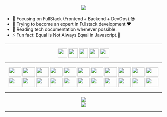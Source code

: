 <h1 align="center">
  <a href="https://git.io/typing-svg">
    <img src="https://readme-typing-svg.herokuapp.com?font=Cascadia+Code&pause=1000&color=2BB340FF&center=true&vCenter=true&random=false&width=435&lines=Hello%2C+There!+%F0%9F%91%8B;This+is+Faidlur+Rohman...;Nice+to+meet+you!+%F0%9F%91%8B"/>
  </a>
</h1>

- 🔭 Focusing on FullStack (Frontend + Backend + DevOps).😎
- 🌱 Trying to become an expert in Fullstack development ❤
- 📰 Reading tech documentation whenever possible.
- ⚡ Fun fact: Equal is Not Always Equal in Javascript.🤣


---

<div align="center">
  <a href="https://twitter.com/faidhamburger" target="_blank"><img height="30" src="https://img.shields.io/badge/LinkedIn-0077B5?style=for-the-badge&logo=linkedin&logoColor=white"></a>
  <a href="https://instagram.com/faidhamburger" target="_blank"><img height="30" src="https://img.shields.io/badge/Instagram-E4405F?style=for-the-badge&logo=instagram&logoColor=white"></a>
  <a href="https://twitter.com/faidhamburger" target="_blank"><img height="30" src="https://img.shields.io/badge/Twitter-1DA1F2?style=for-the-badge&logo=twitter&logoColor=white"></a>
  <a href="mailto:faid18722@gmail.com" target="_blank"><img height="30" src="https://img.shields.io/badge/Gmail-D14836?style=for-the-badge&logo=gmail&logoColor=white"></a>
  <a href="mailto:faidrohman@outlook.com" target="_blank"><img height="30" src="https://img.shields.io/badge/Outlook-0078D4?style=for-the-badge&logo=microsoftoutlook&logoColor=white"></a>
</div>

---

<div align="center">
  <img height="30" width="40" src="https://cdn.jsdelivr.net/gh/devicons/devicon/icons/html5/html5-original.svg" />
  <img height="30" width="40" src="https://cdn.jsdelivr.net/gh/devicons/devicon/icons/css3/css3-original.svg" />
  <img height="30" width="40" src="https://cdn.jsdelivr.net/gh/devicons/devicon/icons/javascript/javascript-original.svg" />
  <img height="30" width="40" src="https://cdn.jsdelivr.net/gh/devicons/devicon/icons/typescript/typescript-original.svg" />
  <img height="30" width="40" src="https://cdn.jsdelivr.net/gh/devicons/devicon/icons/php/php-original.svg" />
  <img height="30" width="40" src="https://cdn.jsdelivr.net/gh/devicons/devicon/icons/vuejs/vuejs-original.svg" />
  <img height="30" width="40" src="https://cdn.jsdelivr.net/gh/devicons/devicon/icons/laravel/laravel-original.svg" />
  <img height="30" width="40" src="https://cdn.jsdelivr.net/gh/devicons/devicon/icons/react/react-original.svg" />
  <img height="30" width="40" src="https://cdn.jsdelivr.net/gh/devicons/devicon/icons/redux/redux-original.svg" />
  <img height="30" width="40" src="https://cdn.jsdelivr.net/gh/devicons/devicon/icons/postgresql/postgresql-original.svg" />
  <img height="30" width="40" src="https://cdn.jsdelivr.net/gh/devicons/devicon/icons/mysql/mysql-original.svg" />
  <img height="30" width="40" src="https://cdn.jsdelivr.net/gh/devicons/devicon/icons/nodejs/nodejs-original.svg" />
  <img height="30" width="40" src="https://cdn.jsdelivr.net/gh/devicons/devicon/icons/npm/npm-original-wordmark.svg" />
  <img height="30" width="40" src="https://cdn.jsdelivr.net/gh/devicons/devicon/icons/docker/docker-original.svg" />
  <img height="30" width="40" src="https://cdn.jsdelivr.net/gh/devicons/devicon/icons/postman/postman-original.svg" />
  <img height="30" width="40" src="https://cdn.jsdelivr.net/gh/devicons/devicon/icons/bitbucket/bitbucket-original.svg" />
  <img height="30" width="40" src="https://cdn.jsdelivr.net/gh/devicons/devicon/icons/github/github-original.svg" />
  <img height="30" width="40" src="https://cdn.jsdelivr.net/gh/devicons/devicon/icons/git/git-original.svg" />
  <img height="30" width="40" src="https://cdn.jsdelivr.net/gh/devicons/devicon/icons/gitlab/gitlab-original.svg" />
  <img height="30" width="40" src="https://cdn.jsdelivr.net/gh/devicons/devicon/icons/linux/linux-original.svg" />
  <img height="30" width="40" src="https://cdn.jsdelivr.net/gh/devicons/devicon/icons/bootstrap/bootstrap-original.svg" />
  <img height="30" width="40" src="https://cdn.jsdelivr.net/gh/devicons/devicon/icons/antdesign/antdesign-original.svg" />
</div>

---

<div align="center">
  <img src="https://github-readme-streak-stats.herokuapp.com/?user=faidlurrohman&theme=radical" />
</div>
<div align="center">
  <img src="https://github-readme-stats.vercel.app/api/top-langs/?username=faidlurrohman&layout=donut&theme=radical">
</div>

---
